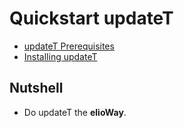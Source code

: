 # Quickstart updateT
- [updateT Prerequisites](/ribs/updateT/prerequisites.html)
- [Installing updateT](/ribs/updateT/installing.html)
## Nutshell
- Do updateT the **elioWay**.
